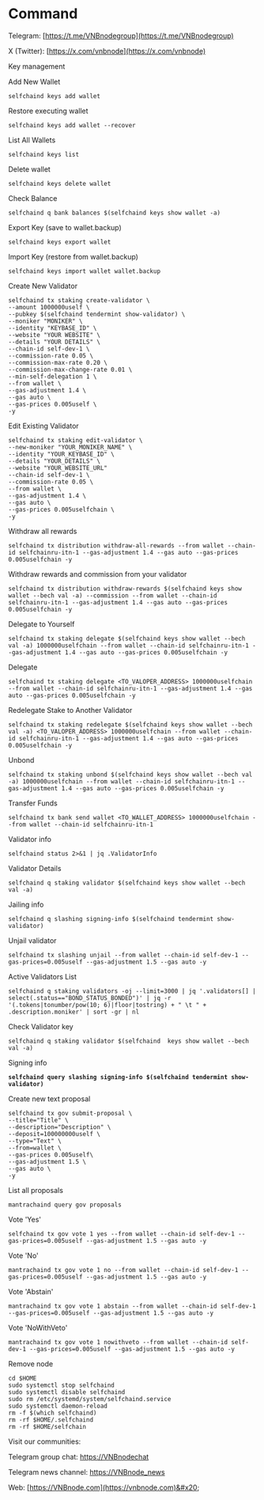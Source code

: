 # Command

Telegram: [https://t.me/VNBnodegroup](https://t.me/VNBnodegroup)

X (Twitter): [https://x.com/vnbnode](https://x.com/vnbnode)

Key management&#x20;

Add New Wallet

```
selfchaind keys add wallet
```

Restore executing wallet

```
selfchaind keys add wallet --recover
```

List All Wallets

```
selfchaind keys list
```

Delete wallet

```
selfchaind keys delete wallet
```

Check Balance

```
selfchaind q bank balances $(selfchaind keys show wallet -a)
```

Export Key (save to wallet.backup)

```
selfchaind keys export wallet
```

Import Key (restore from wallet.backup)

```
selfchaind keys import wallet wallet.backup
```

Create New Validator

```
selfchaind tx staking create-validator \
--amount 1000000uself \
--pubkey $(selfchaind tendermint show-validator) \
--moniker "MONIKER" \
--identity "KEYBASE_ID" \
--website "YOUR WEBSITE" \
--details "YOUR DETAILS" \
--chain-id self-dev-1 \
--commission-rate 0.05 \
--commission-max-rate 0.20 \
--commission-max-change-rate 0.01 \
--min-self-delegation 1 \
--from wallet \
--gas-adjustment 1.4 \
--gas auto \
--gas-prices 0.005uself \
-y
```

Edit Existing Validator

```
selfchaind tx staking edit-validator \
--new-moniker "YOUR_MONIKER_NAME" \
--identity "YOUR_KEYBASE_ID" \
--details "YOUR_DETAILS" \
--website "YOUR_WEBSITE_URL"
--chain-id self-dev-1 \
--commission-rate 0.05 \
--from wallet \
--gas-adjustment 1.4 \
--gas auto \
--gas-prices 0.005uselfchain \
-y
```

Withdraw all rewards

```
selfchaind tx distribution withdraw-all-rewards --from wallet --chain-id selfchainru-itn-1 --gas-adjustment 1.4 --gas auto --gas-prices 0.005uselfchain -y
```

Withdraw rewards and commission from your validator

```
selfchaind tx distribution withdraw-rewards $(selfchaind keys show wallet --bech val -a) --commission --from wallet --chain-id selfchainru-itn-1 --gas-adjustment 1.4 --gas auto --gas-prices 0.005uselfchain -y
```

Delegate to Yourself

```
selfchaind tx staking delegate $(selfchaind keys show wallet --bech val -a) 1000000uselfchain --from wallet --chain-id selfchainru-itn-1 --gas-adjustment 1.4 --gas auto --gas-prices 0.005uselfchain -y
```

Delegate

```
selfchaind tx staking delegate <TO_VALOPER_ADDRESS> 1000000uselfchain --from wallet --chain-id selfchainru-itn-1 --gas-adjustment 1.4 --gas auto --gas-prices 0.005uselfchain -y
```

Redelegate Stake to Another Validator

```
selfchaind tx staking redelegate $(selfchaind keys show wallet --bech val -a) <TO_VALOPER_ADDRESS> 1000000uselfchain --from wallet --chain-id selfchainru-itn-1 --gas-adjustment 1.4 --gas auto --gas-prices 0.005uselfchain -y
```

Unbond

```
selfchaind tx staking unbond $(selfchaind keys show wallet --bech val -a) 1000000uselfchain --from wallet --chain-id selfchainru-itn-1 --gas-adjustment 1.4 --gas auto --gas-prices 0.005uselfchain -y
```

Transfer Funds

```
selfchaind tx bank send wallet <TO_WALLET_ADDRESS> 1000000uselfchain --from wallet --chain-id selfchainru-itn-1
```

Validator info

```
selfchaind status 2>&1 | jq .ValidatorInfo
```

Validator Details

```
selfchaind q staking validator $(selfchaind keys show wallet --bech val -a)
```

Jailing info

```
selfchaind q slashing signing-info $(selfchaind tendermint show-validator)
```

Unjail validator

```
selfchaind tx slashing unjail --from wallet --chain-id self-dev-1 --gas-prices=0.005uself --gas-adjustment 1.5 --gas auto -y
```

Active Validators List

```
selfchaind q staking validators -oj --limit=3000 | jq '.validators[] | select(.status=="BOND_STATUS_BONDED")' | jq -r '(.tokens|tonumber/pow(10; 6)|floor|tostring) + " \t " + .description.moniker' | sort -gr | nl 
```

Check Validator key

```
selfchaind q staking validator $(selfchaind  keys show wallet --bech val -a) 
```

Signing info

<pre><code><strong>selfchaind query slashing signing-info $(selfchaind tendermint show-validator) 
</strong></code></pre>

Create new text proposal

```
selfchaind tx gov submit-proposal \
--title="Title" \
--description="Description" \
--deposit=100000000uself \
--type="Text" \
--from=wallet \
--gas-prices 0.005uself\ 
--gas-adjustment 1.5 \
--gas auto \
-y 
```

List all proposals

```
mantrachaind query gov proposals
```

Vote 'Yes'

```
selfchaind tx gov vote 1 yes --from wallet --chain-id self-dev-1 --gas-prices=0.005uself --gas-adjustment 1.5 --gas auto -y
```

Vote 'No'

```
mantrachaind tx gov vote 1 no --from wallet --chain-id self-dev-1 --gas-prices=0.005uself --gas-adjustment 1.5 --gas auto -y
```

Vote 'Abstain'

```
mantrachaind tx gov vote 1 abstain --from wallet --chain-id self-dev-1 --gas-prices=0.005uself --gas-adjustment 1.5 --gas auto -y
```

Vote 'NoWithVeto'

```
mantrachaind tx gov vote 1 nowithveto --from wallet --chain-id self-dev-1 --gas-prices=0.005uself --gas-adjustment 1.5 --gas auto -y
```

Remove node

```
cd $HOME
sudo systemctl stop selfchaind
sudo systemctl disable selfchaind
sudo rm /etc/systemd/system/selfchaind.service
sudo systemctl daemon-reload
rm -f $(which selfchaind)
rm -rf $HOME/.selfchaind
rm -rf $HOME/selfchain
```

Visit our communities:

Telegram group chat: [https://VNBnodechat](https://t.me/+4aLsnP6JHhY4YTY1)

Telegram news channel: [https://VNBnode\_news](https://t.me/+IpfWe\_pX7UlkMzY1)

Web: [https://VNBnode.com](https://vnbnode.com)&#x20;
